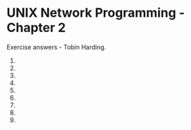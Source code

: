 UNIX Network Programming - Chapter 2
======================================
Exercise answers - Tobin Harding.

1. 
2. 
3. 
4. 
5. 
6. 
7. 
8. 
9. 
